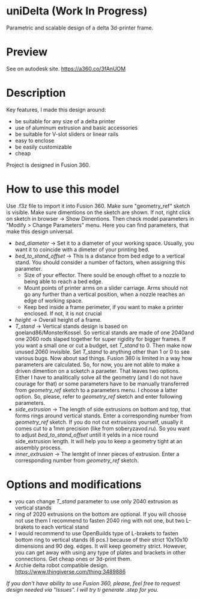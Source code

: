 # uniDelta (Work In Progress)
Parametric and scalable design of a delta 3d-printer frame.

# Preview
See on autodesk site.
https://a360.co/3fAnUOM

# Description
Key features, I made this design around:
+ be suitable for any size of a delta printer
+ use of aluminum extrusion and basic accessories
+ be suitable for V-slot sliders or linear rails
+ easy to enclose
+ be easily customizable
+ cheap

Project is designed in Fusion 360.

# How to use this model
Use .f3z file to import it into Fusion 360.
Make sure "geometry_ref" sketch is visible. Make sure dimentions on the sketch are shown. If not, right click on sketch in browser -> Show Dimentions.
Then check model parameters in "Modify > Change Parameters" menu. Here you can find parameters, that make this design universal.
- *bed_diameter* -> Set it to a diameter of your working space. Usually, you want it to coincide with a dimeter of your printing bed.
- *bed_to_stand_offset* -> This is a distance from bed edge to a vertical stand. You should consider a number of factors, when assigning this parameter.
  - Size of your effector. There sould be enough offset to a nozzle to being able to reach a bed edge.
  - Mount points of printer arms on a slider carriage. Arms should not go any further than a vertical position, when a nozzle reaches an edge of working space.
  - Keep bed inside a frame perimeter, if you want to make a printer enclosed. If not, it is not crucial
- *height* -> Overall height of a frame.
- *T_stand* -> Vertical stands design is based on goeland86/MonsterKossel. So vertical stands are made of one 2040and one 2060 rods slaped together for super rigidity for bigger frames. If you want a small one or cut a budget, set *T_stand* to 0. Then make now unused 2060 invisible. Set *T_stand* to anything other than 1 or 0 to see various bugs.
Now about sad things. Fusion 360 is limited in a way how parameters are calculated. So, for now, you are not able to make a driven dimention on a scketch a paraeter. That leaves two options. Either I have to analitically solve all the geometry (and I do not have courage for that) or some parameters have to be manually transferred from *geometry_ref* sketch to a parameters menu. I choose a latter option. So, please, refer to *geometry_ref* sketch and enter following parameters.
- *side_extrusion* -> The length of side extrusions on bottom and top, that forms rings around vertical stands. Enter a corresponding number from *geometry_ref* sketch. If you do not cut extrusions yourself, usually it comes cut to a 1mm precision (like from soberyzavod.ru). So you want to adjust *bed_to_stand_offset* untill it yelds in a nice round side_extrusion length. It will help you to keep a geometry tight at an assembly process.
- *inner_extrusion* -> The lentght of inner pieces of extrusion. Enter a corresponding number from *geometry_ref* sketch.

# Options and modifications
- you can change *T_stand* parameter to use only 2040 extrusion as vertical stands
- ring of 2020 extrusions on the bottom are optional. If you will choose not use them I recommend to fasten 2040 ring with not one, but two L-brakets to each vertical stand
- I would recommend to use OpenBuilds type of L-brakets to fasten bottom ring to vertical stands (6 pcs.) because of their strict 10x10x10 dimensions and 90 deg. edges. It will keep geometry strict. However, you can get away with using any type of plates and brackets in other connections. Get cheap ones or 3d-print them.
- Archie delta robot compatible design. https://www.thingiverse.com/thing:3489886

*_If you don't have ability to use Fusion 360, please, feel free to request design needed via "Issues". I will try ti generate .step for you._*
